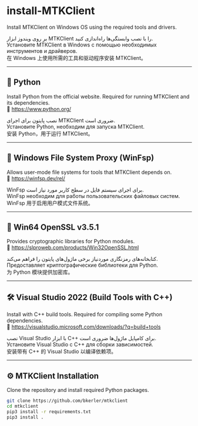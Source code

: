 # install-MTKClient

Install MTKClient on Windows OS using the required tools and drivers.

بر روی ویندوز ابزار MTKClient را با نصب وابستگی‌ها راه‌اندازی کنید.  
Установите MTKClient в Windows с помощью необходимых инструментов и драйверов.  
在 Windows 上使用所需的工具和驱动程序安装 MTKClient。

---

## 🐍 Python

Install Python from the official website. Required for running MTKClient and its dependencies.  
🔗 https://www.python.org/

نصب پایتون برای اجرای MTKClient ضروری است.  
Установите Python, необходим для запуска MTKClient.  
安装 Python，用于运行 MTKClient。

---

## 📁 Windows File System Proxy (WinFsp)

Allows user-mode file systems for tools that MTKClient depends on.  
🔗 https://winfsp.dev/rel/

WinFsp برای اجرای سیستم فایل در سطح کاربر مورد نیاز است.  
WinFsp необходим для работы пользовательских файловых систем.  
WinFsp 用于启用用户模式文件系统。

---

## 🔐 Win64 OpenSSL v3.5.1

Provides cryptographic libraries for Python modules.  
🔗 https://slproweb.com/products/Win32OpenSSL.html

کتابخانه‌های رمزنگاری موردنیاز برخی ماژول‌های پایتون را فراهم می‌کند.  
Предоставляет криптографические библиотеки для Python.  
为 Python 模块提供加密库。

---

## 🛠 Visual Studio 2022 (Build Tools with C++)

Install with C++ build tools. Required for compiling some Python dependencies.  
🔗 https://visualstudio.microsoft.com/downloads/?q=build+tools

نصب Visual Studio با ابزار C++ برای کامپایل ماژول‌ها ضروری است.  
Установите Visual Studio с C++ для сборки зависимостей.  
安装带有 C++ 的 Visual Studio 以编译依赖项。

---

## ⚙️ MTKClient Installation

Clone the repository and install required Python packages.  
```bash
git clone https://github.com/bkerler/mtkclient
cd mtkclient
pip3 install -r requirements.txt
pip3 install .
